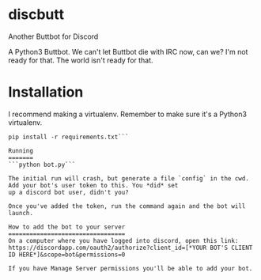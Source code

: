 # discbutt
Another Buttbot for Discord

A Python3 Buttbot. We can't let Buttbot die with IRC now, can we? I'm not ready for that. The world isn't ready for
that.

Installation
============

I recommend making a virtualenv. Remember to make sure it's a Python3 virtualenv.

```git clone --recursive https://github.com/MemorableUsername/discbutt
pip install -r requirements.txt```

Running
=======
```python bot.py```

The initial run will crash, but generate a file `config` in the cwd. Add your bot's user token to this. You *did* set
up a discord bot user, didn't you?

Once you've added the token, run the command again and the bot will launch.

How to add the bot to your server
=================================
On a computer where you have logged into discord, open this link:
https://discordapp.com/oauth2/authorize?client_id=[*YOUR BOT'S CLIENT ID HERE*]&scope=bot&permissions=0

If you have Manage Server permissions you'll be able to add your bot.